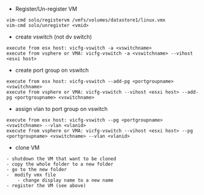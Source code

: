 * Register/Un-register VM
```
vim-cmd solo/registervm /vmfs/volumes/datastore1/linux.vmx
vim-cmd solo/unregister <vmid>
```

* create vswitch (not dv switch)
```
execute from esx host: vicfg-vswitch -a <vswitchname> 
execute from vsphere or VMA: vicfg-vswitch -a <vswitchname> --vihost <esxi host>
```

* create port group on vswitch
```
execute from esx host: vicfg-vswitch --add-pg <portgroupname> <vswitchname>
execute from vsphere or VMA: vicfg-vswitch --vihost <esxi host> --add-pg <portgroupname> <vswitchname>
```

* assign vlan to port group on vswitch
```
execute from esx host: vicfg-vswitch --pg <portgroupname> <vswitchname> --vlan <vlanid>
execute from vsphere or VMA: vicfg-vswitch --vihost <esxi host> --pg <portgroupname> <vswitchname> --vlan <vlanid>
```

* clone VM
```
- shutdown the VM that want to be cloned
- copy the whole folder to a new folder
- go to the new folder
-  modify vmx file
    - change display name to a new name
- register the VM (see above)
```
